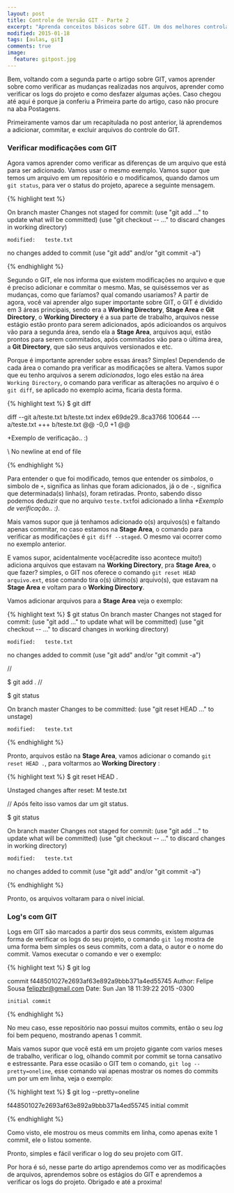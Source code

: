 ```yaml
---
layout: post
title: Controle de Versão GIT - Parte 2
excerpt: "Aprenda conceitos básicos sobre GIT. Um dos melhores controladores de versão da atualidade."
modified: 2015-01-18
tags: [aulas, git]
comments: true
image:
  feature: gitpost.jpg
---
```



Bem, voltando com a segunda parte o artigo sobre GIT, vamos aprender sobre como verificar as mudanças realizadas nos arquivos, aprender como verificar os logs do projeto e como desfazer algumas ações. Caso chegou até aqui é porque ja conferiu a Primeira parte do artigo, caso não procure na aba Postagens.

Primeiramente vamos dar um recapitulada no post anterior, lá aprendemos a adicionar, commitar, e excluir arquivos do controle do GIT. 

### Verificar modificações com GIT 
Agora vamos aprender como verificar as diferenças de um arquivo que está para ser adicionado. Vamos usar o mesmo exemplo. Vamos supor que temos um arquivo em um repositório e o modificamos, quando damos um `git status`, para ver o status do projeto, aparece a seguinte mensagem. 

{% highlight text %}

On branch master
Changes not staged for commit:
  (use "git add <file>..." to update what will be committed)
  (use "git checkout -- <file>..." to discard changes in working directory)

	modified:   teste.txt

no changes added to commit (use "git add" and/or "git commit -a")

{% endhighlight %}

Segundo o GIT, ele nos informa que existem modificações no arquivo e que é preciso adicionar e commitar o mesmo. Mas, se quiséssemos ver as mudanças, como que faríamos? qual comando usariamos? A partir de agora, você vai aprender algo super importante sobre GIT, o GIT é dividido em 3 áreas principais, sendo era a **Working Directory**, **Stage Area** e **Git Directory**, o **Working Directory** é a sua parte de trabalho, arquivos nesse estágio estão pronto para serem adicionados, após adicioandos os arquivos vão para a segunda área, sendo ela a **Stage Area**, arquivos aqui, estão prontos para serem commitados, após commitados vão para o última área, a **Git Directory**, que são seus arquivos versionados e etc. 

Porque é importante aprender sobre essas áreas? Simples! Dependendo de cada área o comando pra verificar as modificações se altera. Vamos supor que eu tenho arquivos a serem *adicionados*, logo eles estão na área `Working Directory`, o comando para verificar as alterações no arquivo é o `git diff`, se aplicado no exemplo acima, ficaria desta forma. 

{% highlight text %}
$ git diff 

diff --git a/teste.txt b/teste.txt
index e69de29..8ca3766 100644
--- a/teste.txt
+++ b/teste.txt
@@ -0,0 +1 @@

+Exemplo de verificação.. :)

\ No newline at end of file


{% endhighlight %}

Para entender o que foi modificado, temos que entender os *simbolos*, o simbolo de `+`, significa as linhas que foram adicionados, já o de `-`, significa que determinada(s) linha(s), foram retiradas. Pronto, sabendo disso podemos deduzir que no arquivo `teste.txt`foi adicionado a linha *+Exemplo de verificação.. :)*. 

Mais vamos supor que já tenhamos adicionado o(s) arquivos(s) e faltando apenas commitar, no caso estamos na **Stage Area**, o comando para verificar as modificações é `git diff --staged`. O mesmo vai ocorrer como no exemplo anterior.

E vamos supor, acidentalmente você(acredite isso acontece muito!) adiciona arquivos que estavam na **Working Directory**, pra **Stage Area**, o que fazer? simples, o GIT nos oferece o comando `git reset HEAD arquivo.ext`, esse comando tira o(s) último(s) arquivo(s), que estavam na **Stage Area** e voltam para o **Working Directory**.

Vamos adicionar arquivos para a **Stage Area** veja o exemplo:

{% highlight text %}
$ git status
	On branch master
Changes not staged for commit:
  (use "git add <file>..." to update what will be committed)
  (use "git checkout -- <file>..." to discard changes in working directory)

	modified:   teste.txt

no changes added to commit (use "git add" and/or "git commit -a")

//

$ git add .
//

$ git status

On branch master
Changes to be committed:
  (use "git reset HEAD <file>..." to unstage)

	modified:   teste.txt

{% endhighlight %}

Pronto, arquivos estão na **Stage Area**, vamos adicionar o comando `git reset HEAD .`, para voltarmos ao **Working Directory** :

{% highlight text %}
$ git reset HEAD .

Unstaged changes after reset:
M	teste.txt

// Após feito isso vamos dar um git status.

$ git status

On branch master
Changes not staged for commit:
  (use "git add <file>..." to update what will be committed)
  (use "git checkout -- <file>..." to discard changes in working directory)

	modified:   teste.txt

no changes added to commit (use "git add" and/or "git commit -a")

{% endhighlight %}

Pronto, os arquivos voltaram para o nivel inicial.




### Log's com GIT

Logs em GIT são marcados a partir dos seus commits, existem algumas forma de verificar os logs do seu projeto, o comando `git log` mostra de uma forma bem simples os seus commits, com a data, o autor e o nome do commit. Vamos executar o comando e ver o exemplo: 

{% highlight text %}
$ git log

commit f448501027e2693af63e892a9bbb371a4ed55745
Author: Felipe Sousa <felipzbr@gmail.com>
Date:   Sun Jan 18 11:39:22 2015 -0300

    initial commit


{% endhighlight %}

No meu caso, esse repositório nao possui muitos commits, então o seu *log* foi bem pequeno, mostrando apenas 1 commit. 

Mais vamos supor que você está em um projeto gigante com varios meses de trabalho, verificar o log, olhando commit por commit se torna cansativo e estressante. Para esse ocasião o GIT tem o comando, `git log --pretty=oneline`, esse comando vai apenas mostrar os nomes do commits um por um em linha, veja o exemplo: 

{% highlight text %}
$ git log --pretty=oneline

f448501027e2693af63e892a9bbb371a4ed55745 initial commit

{% endhighlight %}

Como visto, ele mostrou os meus commits em linha, como apenas exite 1 commit, ele o listou somente.

Pronto, simples e fácil verificar o log do seu projeto com GIT.

Por hora é só, nesse parte do artigo aprendemos como ver as  modificações de arquivos, aprendemos sobre os estágios do GIT e aprendemos a verificar os logs do projeto. Obrigado e até a proxima! 

